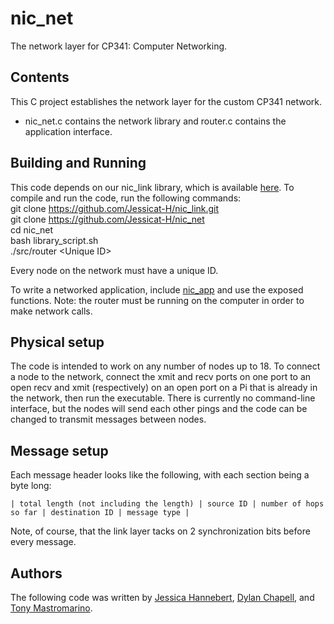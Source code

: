 # nic_net
The network layer for CP341: Computer Networking.

## Contents
This C project establishes the network layer for the custom CP341 network.
- nic_net.c contains the network library and router.c contains the application interface.

## Building and Running
This code depends on our nic_link library, which is available [here](https://github.com/Jessicat-H/nic_link). To compile and run the code, run the following commands:  
git clone https://github.com/Jessicat-H/nic_link.git  
git clone https://github.com/Jessicat-H/nic_net  
cd nic_net  
bash library_script.sh  
./src/router \<Unique ID\>
  
Every node on the network must have a unique ID.

To write a networked application, include [nic_app](https://github.com/tonydoesathing/nic_app) and use the exposed functions. Note: the router must be running on the computer in order to make network calls.

## Physical setup
The code is intended to work on any number of nodes up to 18. To connect a node to the network, connect the xmit and recv ports on one port to an open recv and xmit (respectively) on an open port on a Pi that is already in the network, then run the executable. There is currently no command-line interface, but the nodes will send each other pings and the code can be changed to transmit messages between nodes.

## Message setup
Each message header looks like the following, with each section being a byte long: 

`| total length (not including the length) | source ID | number of hops so far | destination ID | message type |`

Note, of course, that the link layer tacks on 2 synchronization bits before every message.

## Authors
The following code was written by [Jessica Hannebert](https://github.com/Jessicat-H), [Dylan Chapell](https://github.com/dylanchapell), and [Tony Mastromarino](https://github.com/tonydoesathing). 

